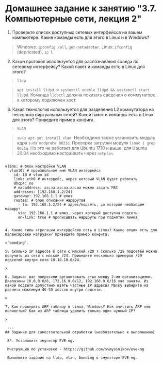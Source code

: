 # Домашнее задание к занятию "3.7. Компьютерные сети, лекция 2"

1. Проверьте список доступных сетевых интерфейсов на вашем компьютере. Какие команды есть для этого в Linux и в Windows?

>Windows: `ipconfig /all`, `get-netadapter`. Linux: `ifconfig` (depricated), `ip l`

2. Какой протокол используется для распознавания соседа по сетевому интерфейсу? Какой пакет и команды есть в Linux для этого?

>`lldp`

>`apt install lldpd` -> `systemctl enable lldpd && systemctl start lldpd`. Команда `lldpctl` должна показать сведения о коммутаторе, к которому подключен хост.

3. Какая технология используется для разделения L2 коммутатора на несколько виртуальных сетей? Какой пакет и команды есть в Linux для этого? Приведите пример конфига.

>`VLAN`

>`sudo apt-get install vlan`. Необходимо также установить модуль ядра `sudo modprobe 8021q`. Проверка загрузки модуля `lsmod | grep 8021q`. Но это не работает для Ubuntu 17.10 и выше, для Ubuntu 20.04 необходимо настраивать через `netplan`.

>```
    vlans: # блок настройки VLAN
      vlan10: # произвольное имя VLAN интерфейса
        id: 10 # vlan id
        link: eth0 # интерфейс, через который VLAN будет работать
        dhcp4: no
        # macaddress: aa:aa:aa:aa:aa:aa можно задать MAC
        addresses: [192.168.1.2/24] 
        gateway: 192.168.1.1 # шлюз
        routes: # блок описания маршрутов
          - to: 192.168.1.2/24 # адрес/подсеть, до которой необходим маршрут
          via: 192.168.1.1 # шлюз, через который доступна подсеть
          on-link: true # прописывать маршруты при поднятии линка
```

4. Какие типы агрегации интерфейсов есть в Linux? Какие опции есть для балансировки нагрузки? Приведите пример конфига.

>`bonding`. 

5. Сколько IP адресов в сети с маской /29 ? Сколько /29 подсетей можно получить из сети с маской /24. Приведите несколько примеров /29 подсетей внутри сети 10.10.10.0/24.

>

6. Задача: вас попросили организовать стык между 2-мя организациями. Диапазоны 10.0.0.0/8, 172.16.0.0/12, 192.168.0.0/16 уже заняты. Из какой подсети допустимо взять частные IP адреса? Маску выберите из расчета максимум 40-50 хостов внутри подсети.

>

7. Как проверить ARP таблицу в Linux, Windows? Как очистить ARP кеш полностью? Как из ARP таблицы удалить только один нужный IP?

>

 ---
## Задание для самостоятельной отработки (необязательно к выполнению)

 8*. Установите эмулятор EVE-ng.
 
 Инструкция по установке - https://github.com/svmyasnikov/eve-ng

 Выполните задания на lldp, vlan, bonding в эмуляторе EVE-ng. 
 